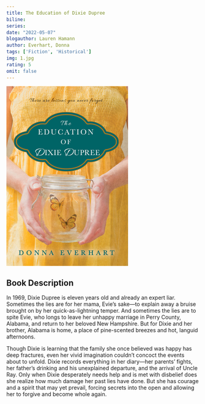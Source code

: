 ```yaml
---
title: The Education of Dixie Dupree
biline:
series:
date: "2022-05-07"
blogauthor: Lauren Hamann
author: Everhart, Donna
tags: ['Fiction', 'Historical']
img: 1.jpg
rating: 5
omit: false
---
```


![Book Cover](1.jpg)


## Book Description

In 1969, Dixie Dupree is eleven years old and already an expert liar. Sometimes the lies are for her mama, Evie’s sake—to explain away a bruise brought on by her quick-as-lightning temper. And sometimes the lies are to spite Evie, who longs to leave her unhappy marriage in Perry County, Alabama, and return to her beloved New Hampshire. But for Dixie and her brother, Alabama is home, a place of pine-scented breezes and hot, languid afternoons.

Though Dixie is learning that the family she once believed was happy has deep fractures, even her vivid imagination couldn’t concoct the events about to unfold. Dixie records everything in her diary—her parents’ fights, her father’s drinking and his unexplained departure, and the arrival of Uncle Ray. Only when Dixie desperately needs help and is met with disbelief does she realize how much damage her past lies have done. But she has courage and a spirit that may yet prevail, forcing secrets into the open and allowing her to forgive and become whole again.
